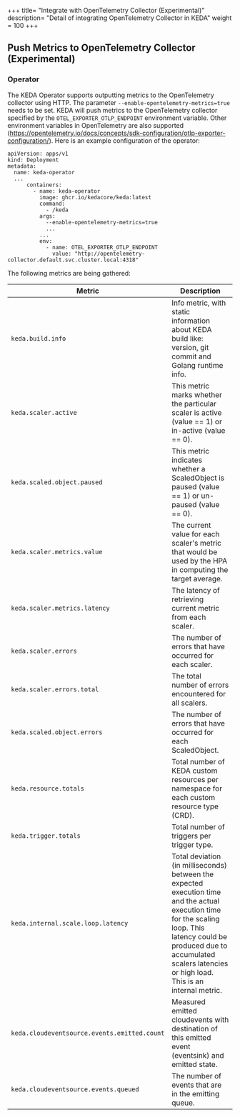 +++
title= "Integrate with OpenTelemetry Collector (Experimental)"
description= "Detail of integrating OpenTelemetry Collector in KEDA"
weight = 100
+++

## Push Metrics to OpenTelemetry Collector (Experimental)

### Operator

The KEDA Operator supports outputting metrics to the OpenTelemetry collector using HTTP. The parameter `--enable-opentelemetry-metrics=true` needs to be set. KEDA will push metrics to the OpenTelemetry collector specified by the `OTEL_EXPORTER_OTLP_ENDPOINT` environment variable. Other environment variables in OpenTelemetry are also supported (https://opentelemetry.io/docs/concepts/sdk-configuration/otlp-exporter-configuration/). Here is an example configuration of the operator: 
```
apiVersion: apps/v1
kind: Deployment
metadata:
  name: keda-operator
  ...
      containers:
        - name: keda-operator
          image: ghcr.io/kedacore/keda:latest
          command:
            - /keda
          args:
            --enable-opentelemetry-metrics=true
            ...
          ...
          env:
            - name: OTEL_EXPORTER_OTLP_ENDPOINT
              value: "http://opentelemetry-collector.default.svc.cluster.local:4318"
```
The following metrics are being gathered:

| Metric | Description |
| ------ | ----------- |
| `keda.build.info` | Info metric, with static information about KEDA build like: version, git commit and Golang runtime info. |
| `keda.scaler.active` | This metric marks whether the particular scaler is active (value == 1) or in-active (value == 0). |
| `keda.scaled.object.paused` | This metric indicates whether a ScaledObject is paused (value == 1) or un-paused (value == 0). |
| `keda.scaler.metrics.value` | The current value for each scaler's metric that would be used by the HPA in computing the target average. |
| `keda.scaler.metrics.latency` | The latency of retrieving current metric from each scaler. |
| `keda.scaler.errors` | The number of errors that have occurred for each scaler. |
| `keda.scaler.errors.total` | The total number of errors encountered for all scalers. |
| `keda.scaled.object.errors` | The number of errors that have occurred for each ScaledObject. |
| `keda.resource.totals` | Total number of KEDA custom resources per namespace for each custom resource type (CRD). |
| `keda.trigger.totals` | Total number of triggers per trigger type. |
| `keda.internal.scale.loop.latency` | Total deviation (in milliseconds) between the expected execution time and the actual execution time for the scaling loop. This latency could be produced due to accumulated scalers latencies or high load. This is an internal metric. |
| `keda.cloudeventsource.events.emitted.count` | Measured emitted cloudevents with destination of this emitted event (eventsink) and emitted state. |
| `keda.cloudeventsource.events.queued` | The number of events that are in the emitting queue. |
